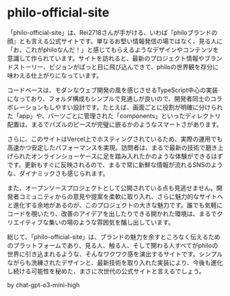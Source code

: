 # philo-official-site

「philo-official-site」は、Rei2718さんが手がける、いわば『philoブランドの顔』とも言える公式サイトです。単なるお堅い情報発信の場ではなく、見る人に「お、これがphiloなんだ！」と感じてもらえるようなデザインやコンテンツを意識して作られています。サイトを訪れると、最新のプロジェクト情報やブランドストーリー、ビジョンがぱっと目に飛び込んできて、philoの世界観を存分に味わえる仕上がりになっています。

コードベースは、モダンなウェブ開発の風を感じさせるTypeScript中心の実装になっており、フォルダ構成もシンプルで見通しが良いので、開発者同士のコラボレーションもしやすい設計です。たとえば、画面ごとに役割が明確に分けられた「app」や、パーツごとに管理された「components」といったディレクトリ配置は、まるでパズルのピースが完璧に嵌るかのようなスマートさがあります。

さらに、このサイトはVercel上でホスティングされているため、実際の運用でも高速かつ安定したパフォーマンスを実現。訪問者は、まるで最新の技術で磨き上げられたオンラインショーケースに足を踏み入れたかのような体験ができるはずです。更新もすぐに反映されるので、まるで常に新鮮な情報が流れるSNSのような、ダイナミックさも感じられます。

また、オープンソースプロジェクトとして公開されている点も見逃せません。開発者コミュニティからの意見や提案を柔軟に取り入れ、さらに魅力的なサイトへと進化する余地があるのが、このプロジェクトの大きな魅力です。誰でも気軽にコードを覗いたり、改善のアイデアを出したりできる開かれた環境は、まるでクリエイティブな集いの場のような雰囲気を醸し出しています。

総じて、「philo-official-site」は、ブランドの魅力を余すところなく伝えるためのプラットフォームであり、見る人、触る人、そして関わる人すべてがphiloの世界に引き込まれるような、そんなワクワク感を演出するサイトです。シンプルながらも洗練されたデザインと、最新技術を取り入れた実装により、今後も進化し続ける可能性を秘めた、まさに次世代の公式サイトと言えるでしょう。

by chat-gpt-o3-mini-high
